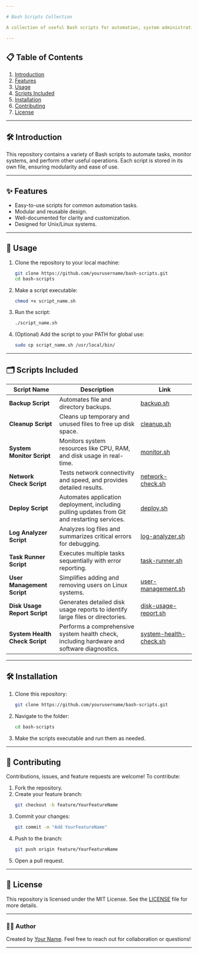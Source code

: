 ```yaml
---

# Bash Scripts Collection

A collection of useful Bash scripts for automation, system administration, and general productivity. These scripts are designed to simplify repetitive tasks and optimize workflows. Feel free to explore, use, and modify them to suit your needs.

---
```


## 📋 Table of Contents

1. [Introduction](#introduction)
2. [Features](#features)
3. [Usage](#usage)
4. [Scripts Included](#scripts-included)
5. [Installation](#installation)
6. [Contributing](#contributing)
7. [License](#license)

---

## 🛠️ Introduction

This repository contains a variety of Bash scripts to automate tasks, monitor systems, and perform other useful operations. Each script is stored in its own file, ensuring modularity and ease of use.

---

## ✨ Features

- Easy-to-use scripts for common automation tasks.
- Modular and reusable design.
- Well-documented for clarity and customization.
- Designed for Unix/Linux systems.

---

## 🚀 Usage

1. Clone the repository to your local machine:
   ```bash
   git clone https://github.com/yourusername/bash-scripts.git
   cd bash-scripts
   ```

2. Make a script executable:
   ```bash
   chmod +x script_name.sh
   ```

3. Run the script:
   ```bash
   ./script_name.sh
   ```

4. (Optional) Add the script to your PATH for global use:
   ```bash
   sudo cp script_name.sh /usr/local/bin/
   ```

---

## 🗂️ Scripts Included

| Script Name                  | Description                                                                                              | Link                                           |
|------------------------------|----------------------------------------------------------------------------------------------------------|------------------------------------------------|
| **Backup Script**            | Automates file and directory backups.                                                                   | [backup.sh](./backup.sh)                      |
| **Cleanup Script**           | Cleans up temporary and unused files to free up disk space.                                             | [cleanup.sh](./cleanup.sh)                    |
| **System Monitor Script**    | Monitors system resources like CPU, RAM, and disk usage in real-time.                                   | [monitor.sh](./monitor.sh)                    |
| **Network Check Script**     | Tests network connectivity and speed, and provides detailed results.                                    | [network-check.sh](./network-check.sh)        |
| **Deploy Script**            | Automates application deployment, including pulling updates from Git and restarting services.           | [deploy.sh](./deploy.sh)                      |
| **Log Analyzer Script**      | Analyzes log files and summarizes critical errors for debugging.                                         | [log-analyzer.sh](./log-analyzer.sh)          |
| **Task Runner Script**       | Executes multiple tasks sequentially with error reporting.                                              | [task-runner.sh](./task-runner.sh)            |
| **User Management Script**   | Simplifies adding and removing users on Linux systems.                                                  | [user-management.sh](./user-management.sh)    |
| **Disk Usage Report Script** | Generates detailed disk usage reports to identify large files or directories.                           | [disk-usage-report.sh](./disk-usage-report.sh)|
| **System Health Check Script** | Performs a comprehensive system health check, including hardware and software diagnostics.             | [system-health-check.sh](./system-health-check.sh)|

---

## 🛠️ Installation

1. Clone this repository:
   ```bash
   git clone https://github.com/yourusername/bash-scripts.git
   ```

2. Navigate to the folder:
   ```bash
   cd bash-scripts
   ```

3. Make the scripts executable and run them as needed.

---

## 🤝 Contributing

Contributions, issues, and feature requests are welcome! To contribute:

1. Fork the repository.
2. Create your feature branch:
   ```bash
   git checkout -b feature/YourFeatureName
   ```
3. Commit your changes:
   ```bash
   git commit -m "Add YourFeatureName"
   ```
4. Push to the branch:
   ```bash
   git push origin feature/YourFeatureName
   ```
5. Open a pull request.

---

## 📜 License

This repository is licensed under the MIT License. See the [LICENSE](./LICENSE) file for more details.

---

### 🧑‍💻 Author

Created by [Your Name](https://github.com/denisCabrera). Feel free to reach out for collaboration or questions!

---
